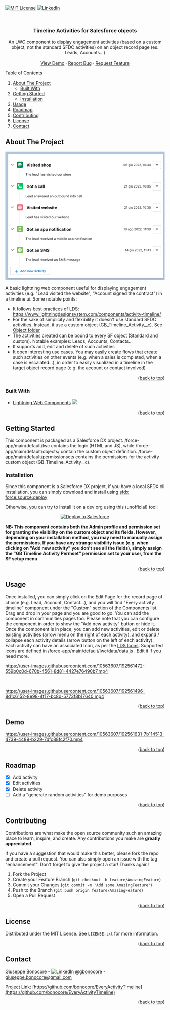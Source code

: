 <a name="readme-top"></a>

<!-- PROJECT SHIELDS -->
[![MIT License][license-shield]][license-url]
[![LinkedIn][linkedin-shield]][linkedin-url]

<!-- PROJECT LOGO -->
<br />
<div align="center">
  <!--<a href="https://github.com/othneildrew/Best-README-Template">
    <img src="images/logo.png" alt="Logo" width="80" height="80">
  </a>-->

  <h3 align="center">Timeline Activities for Salesforce objects</h3>

  <p align="center">
    An LWC component to display engagement activities (based on a custom object, not the standard SFDC activities) on an object record page (es. Leads, Accounts...)
    <br />
    <br />
    <a href="#Demo">View Demo</a>
    ·
    <a href="https://github.com/bonocore/EveryActivityTimeline/issues">Report Bug</a>
    ·
    <a href="https://github.com/bonocore/EveryActivityTimeline/issues">Request Feature</a>
   </p>
</div>

<!-- TABLE OF CONTENTS -->
  <summary>Table of Contents</summary>
  <ol>
    <li>
      <a href="#about-the-project">About The Project</a>
      <ul>
        <li><a href="#built-with">Built With</a></li>
      </ul>
    </li>
    <li>
      <a href="#getting-started">Getting Started</a>
      <ul>
        <li><a href="#installation">Installation</a></li>
      </ul>
    </li>
    <li><a href="#usage">Usage</a></li>
    <li><a href="#roadmap">Roadmap</a></li>
    <li><a href="#contributing">Contributing</a></li>
    <li><a href="#license">License</a></li>
    <li><a href="#contact">Contact</a></li>
  </ol>

<!-- ABOUT THE PROJECT -->
## About The Project

[![Product Name Screen Shot][product-screenshot]](product-screenshot)

A basic lightning web component useful for displaying engagement activities (e.g. "Lead visited the website", "Account signed the contract") in a timeline ui.
Some notable points:
* It follows best practices of LDS: https://www.lightningdesignsystem.com/components/activity-timeline/
* For the sake of simplicity and flexibility it doesn't use standard SFDC activities. Instead, it use a custom object (GB_Timeline_Activity__c). See [Object folder](https://github.com/bonocore/EveryActivityTimeline/tree/master/force-app/main/default/objects/GB_Timeline_Activity__c)
* The activities created can be bound to every SF object (Standard and custom). Notable examples: Leads, Accounts, Contacts...
* It supports add, edit and delete of such activities
* It open interesting use cases. You may easily create flows that create such activities on other events (e.g. when a sales is completed, when a case is escalated...), in order to easily visualized in a timeline in the target object record page (e.g. the account or contact involved)
<p align="right">(<a href="#readme-top">back to top</a>)</p>

### Built With


* [Lightning Web Components](https://lwc.dev/) <img src="https://webcomponents.dev/assets/lib/lwc.svg" width="24"/> 

<p align="right">(<a href="#readme-top">back to top</a>)</p>

<!-- GETTING STARTED -->
## Getting Started

This component is packaged as a Salesforce DX project. /force-app/main/default/lwc contains the logic (HTML and JS), while /force-app/main/default/objects/ contain the custom object definition. /force-app/main/default/permissionsets contains the permissions for the activity custom object  (GB_Timeline_Activity__c).


### Installation

Since this component is a Salesforce DX project, if you have a local SFDX cli installation, you can simply download and install using [sfdx force:source:deploy](https://developer.salesforce.com/docs/atlas.en-us.sfdx_cli_reference.meta/sfdx_cli_reference/cli_reference_force_source.htm#cli_reference_force_source_deploy)

Otherwise, you can try to install it on a dev org using this (unofficial) tool:

<p align="center">
    <a href="https://githubsfdeploy.herokuapp.com?owner=bonocore&repo=EveryActivityTimeline&ref=master">
            <img alt="Deploy to Salesforce"
                src="https://raw.githubusercontent.com/afawcett/githubsfdeploy/master/deploy.png">
    </a>
</p>    

**NB: This component contains both the Admin profile and permission set for granting the visibility on the custom object and its fields. However, depending on your installation method, you may need to manually assign the permissions. If you have any strange visibility issue (e.g. when clicking on "Add new activity" you don't see all the fields), simply assign the "GB Timeline Activity Permset" permission set to your user, from the SF setup menu**

<p align="right">(<a href="#readme-top">back to top</a>)</p>

<!-- USAGE EXAMPLES -->
## Usage

Once installed, you can simply click on the Edit Page for the record page of choice (e.g. Lead, Account, Contact...), and you will find "Every activity timeline" component under the "Custom" section of the Components list. Drag and drop in your page and you are good to go. You can add the component in communities pages too. Please note that you can configure the component in order to show the "Add new activity" button or hide it. Once the component is in place, you can add new activities, edit or delete existing activities (arrow menu on the right of each activity), and expand / collapse each activity details (arrow button on the left of each activity).
Each activity can have an associated Icon, as per the [LDS Icons](https://www.lightningdesignsystem.com/icons/).
Supported icons are defined in /force-app/main/default/lwc/data/data.js . Edit it if you need more.






https://user-images.githubusercontent.com/10563607/192561472-559b0c0d-670b-4561-8d81-4427e76490b7.mp4


<br/>


https://user-images.githubusercontent.com/10563607/192561496-8d1c6152-8e98-4f17-bc8d-5773f8b17640.mp4



<p align="right">(<a href="#readme-top">back to top</a>)</p>

## Demo



https://user-images.githubusercontent.com/10563607/192561631-7b114513-4739-4489-b229-7dfc88fc2f70.mp4


<p align="right">(<a href="#readme-top">back to top</a>)</p>

<!-- ROADMAP -->
## Roadmap

- [x] Add activity
- [x] Edit activities
- [x] Delete activity
- [ ] Add a "generate random activities" for demo purposes

<p align="right">(<a href="#readme-top">back to top</a>)</p>

  
<!-- CONTRIBUTING -->
## Contributing

Contributions are what make the open source community such an amazing place to learn, inspire, and create. Any contributions you make are **greatly appreciated**.

If you have a suggestion that would make this better, please fork the repo and create a pull request. You can also simply open an issue with the tag "enhancement".
Don't forget to give the project a star! Thanks again!

1. Fork the Project
2. Create your Feature Branch (`git checkout -b feature/AmazingFeature`)
3. Commit your Changes (`git commit -m 'Add some AmazingFeature'`)
4. Push to the Branch (`git push origin feature/AmazingFeature`)
5. Open a Pull Request

<p align="right">(<a href="#readme-top">back to top</a>)</p>



<!-- LICENSE -->
## License

Distributed under the MIT License. See `LICENSE.txt` for more information.

<p align="right">(<a href="#readme-top">back to top</a>)</p>

<!-- CONTACT -->
## Contact

Giuseppe Bonocore - [![LinkedIn][linkedin-shield]][linkedin-url] [@gbonocore](https://twitter.com/gbonocore) - giuseppe.bonocore@gmail.com

Project Link: [https://github.com/bonocore/EveryActivityTimeline](https://github.com/bonocore/EveryActivityTimeline)

<p align="right">(<a href="#readme-top">back to top</a>)</p>



<!-- MARKDOWN LINKS & IMAGES -->
<!-- https://www.markdownguide.org/basic-syntax/#reference-style-links -->
[license-shield]: https://img.shields.io/github/license/othneildrew/Best-README-Template.svg?style=for-the-badge
[license-url]: https://github.com/bonocore/EveryActivityTimeline/blob/master/LICENSE.txt
[linkedin-shield]: https://img.shields.io/badge/-LinkedIn-black.svg?style=for-the-badge&logo=linkedin&colorB=555
[linkedin-url]: https://www.linkedin.com/in/giuseppebonocore/
[product-screenshot]: images/screenshot.png
